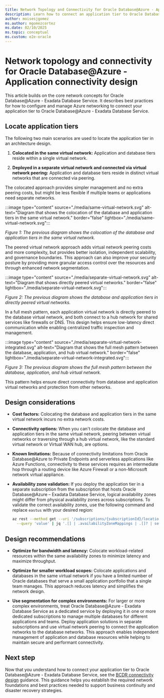 ```yaml
---
title: Network Topology and Connectivity for Oracle Database@Azure - Application Connectivity Design
description: Learn how to connect an application tier to Oracle Database@Azure - Exadata Database Service. This article covers core network concepts and best practices for efficient integration between application and database tiers in colocated and peered virtual networks.
author: moisesjgomez
ms.author: mgomezcortez
ms.date: 02/10/2025
ms.topic: conceptual
ms.custom: e2e-oracle
---
```


# Network topology and connectivity for Oracle Database@Azure - Application connectivity design

This article builds on the core network concepts for Oracle Database@Azure - Exadata Database Service. It describes best practices for how to configure and manage Azure networking to connect your application tier to Oracle Database@Azure - Exadata Database Service.

## Locate application tiers

The following two main scenarios are used to locate the application tier in an architecture design.

1. **Colocated in the same virtual network:** Application and database tiers reside within a single virtual network.

1. **Deployed in a separate virtual network and connected via virtual network peering:** Application and database tiers reside in distinct virtual networks that are connected via peering.

The colocated approach provides simpler management and no extra peering costs, but might be less flexible if multiple teams or applications need separate networks.

:::image type="content" source="./media/same-virtual-network.svg" alt-text="Diagram that shows the colocation of the database and application tiers in the same virtual network." border="false" lightbox="./media/same-virtual-network.svg":::

*Figure 1: The previous diagram shows the colocation of the database and application tiers in the same virtual network.*

The peered virtual network approach adds virtual network peering costs and more complexity, but provides better isolation, independent scalability, and governance boundaries. This approach can also improve your security posture by providing more granular access control over the resources and through enhanced network segmentation.

:::image type="content" source="./media/separate-virtual-network.svg" alt-text="Diagram that shows directly peered virtual networks." border="false" lightbox="./media/separate-virtual-network.svg":::

*Figure 2: The previous diagram shows the database and application tiers in directly peered virtual networks.*

In a full mesh pattern, each application virtual network is directly peered to the database virtual network, and both connect to a hub network for shared services like firewalls or DNS. This design helps ensure low-latency direct communication while enabling centralized traffic inspection and management.

:::image type="content" source="./media/separate-virtual-network-integrated.svg" alt-text="Diagram that shows the full mesh pattern between the database, application, and hub virtual network." border="false" lightbox="./media/separate-virtual-network-integrated.svg":::

*Figure 3: The previous diagram shows the full mesh pattern between the database, application, and hub virtual network.*

This pattern helps ensure direct connectivity from database and application virtual networks and protection from other networks.

## Design considerations

- **Cost factors:** Colocating the database and application tiers in the same virtual network incurs no extra network costs.

- **Connectivity options:** When you can't colocate the database and application tiers in the same virtual network, peering between virtual networks or traversing through a hub virtual network, like the standard virtual network or Virtual WAN hub, are options.

- **Known limitations:** Because of connectivity limitations from Oracle Database@Azure to Private Endpoints and serverless applications like Azure Functions, connectivity to these services requires an intermediate hop through a routing device like Azure Firewall or a non-Microsoft network virtual appliance.

- **Availability zone validation:** If you deploy the application tier in a separate subscription from the subscription that hosts Oracle Database@Azure – Exadata Database Service, logical availability zones might differ from physical availability zones across subscriptions. To validate the correct availability zones, use the following command and replace `eastus` with your desired region:

  ```bash
  az rest --method get --uri '/subscriptions/{subscriptionId}/locations?api-version=2022-12-01' \
    --query 'value' | jq '.[] | .availabilityZoneMappings | .[]? | select(.physicalZone | contains("eastus"))'
  ```

## Design recommendations

- **Optimize for bandwidth and latency:** Colocate workload-related resources within the same availability zones to minimize latency and maximize throughput.

- **Optimize for smaller workload scopes:** Colocate applications and databases in the same virtual network if you have a limited number of Oracle databases that serve a small application portfolio that a single team manages. This approach reduces latency and simplifies the network design.

- **Use segmentation for complex environments:** For larger or more complex environments, treat Oracle Database@Azure - Exadata Database Service as a dedicated service by deploying it in one or more dedicated subscriptions to manage multiple databases for different applications and teams. Deploy application solutions in separate subscriptions and use virtual network peering to connect the application networks to the database networks. This approach enables independent management of application and database resources while helping to maintain secure and performant connectivity.

## Next step

Now that you understand how to connect your application tier to Oracle Database@Azure - Exadata Database Service, see the [BCDR connectivity design](./bcdr-connectivity-design.md) guidance. This guidance helps you establish the required network foundations and best practices needed to support business continuity and disaster recovery strategies.
